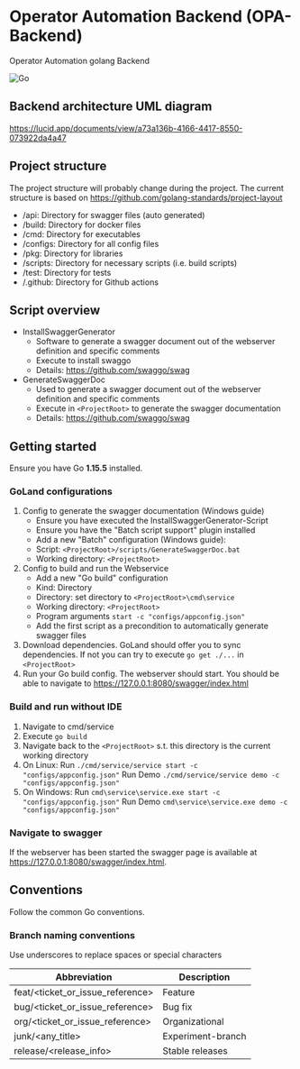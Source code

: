 # Operator Automation Backend (OPA-Backend)
Operator Automation golang Backend

![Go](https://github.com/evoila/devoilapers-backend/workflows/Go/badge.svg)

## Backend architecture UML diagram
https://lucid.app/documents/view/a73a136b-4166-4417-8550-073922da4a47


## Project structure
The project structure will probably change during the project.
The current structure is based on https://github.com/golang-standards/project-layout

- /api: Directory for swagger files (auto generated)
- /build: Directory for docker files
- /cmd: Directory for executables
- /configs: Directory for all config files
- /pkg: Directory for libraries
- /scripts: Directory for necessary scripts (i.e. build scripts)
- /test: Directory for tests
- /.github: Directory for Github actions

## Script overview
- InstallSwaggerGenerator 
    - Software to generate a swagger document out of the webserver definition and specific comments
    - Execute to install swaggo 
    - Details: https://github.com/swaggo/swag
- GenerateSwaggerDoc
    - Used to generate a swagger document out of the webserver definition and specific comments
    - Execute in `<ProjectRoot>` to generate the swagger documentation  
    - Details: https://github.com/swaggo/swag
    

## Getting started
Ensure you have Go **1.15.5** installed.

### GoLand configurations 
1. Config to generate the swagger documentation (Windows guide)
    - Ensure you have executed the InstallSwaggerGenerator-Script
    - Ensure you have the "Batch script support" plugin installed
    - Add a new "Batch" configuration (Windows guide):
    - Script: `<ProjectRoot>/scripts/GenerateSwaggerDoc.bat`
    - Working directory: `<ProjectRoot>`
2. Config to build and run the Webservice 
    - Add a new "Go build" configuration
    - Kind: Directory
    - Directory: set directory to `<ProjectRoot>\cmd\service`
    - Working directory: `<ProjectRoot>`
    - Program arguments `start -c "configs/appconfig.json"`
    - Add the first script as a precondition to automatically generate swagger files
4. Download dependencies. GoLand should offer you to sync dependencies. If not you can try to execute `go get ./...` in `<ProjectRoot>`
5. Run your Go build config. The webserver should start. You should be able to navigate to https://127.0.0.1:8080/swagger/index.html

### Build and run without IDE
1. Navigate to cmd/service
2. Execute `go build`
3. Navigate back to the `<ProjectRoot>` s.t. this directory is the current working directory
4. On Linux: Run `./cmd/service/service start -c "configs/appconfig.json"`
             Run Demo `./cmd/service/service demo -c "configs/appconfig.json"`
5. On Windows: Run `cmd\service\service.exe start -c "configs/appconfig.json"`
               Run Demo `cmd\service\service.exe demo -c "configs/appconfig.json"`

### Navigate to swagger
If the webserver has been started the swagger page is available at https://127.0.0.1:8080/swagger/index.html.

## Conventions
Follow the common Go conventions. 

### Branch naming conventions
Use underscores to replace spaces or special characters

| Abbreviation                        | Description            |
| ------------                        | -----------            |
| feat/<ticket_or_issue_reference>    | Feature                |       
| bug/<ticket_or_issue_reference>     | Bug fix                |
| org/<ticket_or_issue_reference>     | Organizational         |
| junk/<any_title>                    | Experiment-branch      |
| release/<release_info>              | Stable releases        |

